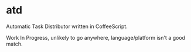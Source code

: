 atd
===

Automatic Task Distributor written in CoffeeScript.

Work In Progress, unlikely to go anywhere, language/platform isn't a good match.
